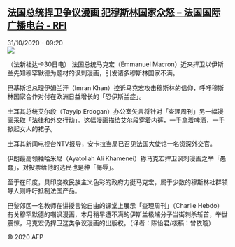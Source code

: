 <!--1604134624000-->
[法国总统捍卫争议漫画 犯穆斯林国家众怒 – 法国国际广播电台 - RFI](http://www.rfi.fr//cn/contenu/20201031-%E6%B3%95%E5%9B%BD%E6%80%BB%E7%BB%9F%E6%8D%8D%E5%8D%AB%E4%BA%89%E8%AE%AE%E6%BC%AB%E7%94%BB-%E7%8A%AF%E7%A9%86%E6%96%AF%E6%9E%97%E5%9B%BD%E5%AE%B6%E4%BC%97%E6%80%92)
------

<div>31/10/2020 - 09:20</div><img src="https://s.rfi.fr/media/display/d328ce9c-1b54-11eb-8993-005056bff430/w:310/p:16x9/int0003b.201031162005.jpg"><div class="t-content__body u-clearfix"><p>（法新社达卡30日电）    法国总统马克宏（Emmanuel Macron）近来捍卫以伊斯兰先知穆罕默德为题材的讽刺漫画，引发诸多穆斯林国家不满。</p><p>    巴基斯坦总理伊姆兰汗（Imran Khan）控诉马克宏攻击穆斯林的信仰，呼吁穆斯林国家合作对付在欧洲日益增长的「恐伊斯兰症」。</p><p>    土耳其总统艾尔段（Tayyip Erdogan）办公室矢言将针对「查理周刊」另一幅漫画采取「法律和外交行动」。这幅漫画描绘艾尔段穿着内裤，一手拿着啤酒，一手掀起女人的裙子。</p><p>    土耳其新闻电视台NTV报导，安卡拉当局已召见法国大使馆一名资深外交官。</p><p>    伊朗最高领袖哈米尼（Ayatollah Ali Khamenei）称马克宏捍卫讽刺漫画之举「愚蠢」，对投票给他的选民也是种「侮辱」。</p><p>    至于在印度，具印度教民族主义色彩的政府力挺马克宏，属于少数的穆斯林社群领导人则呼吁抵制法国产品。</p><p>    巴黎郊区一名教师在讲授言论自由的课堂上展示「查理周刊」（Charlie Hebdo）有关穆罕默德的嘲讽漫画，本月稍早遭不满的伊斯兰极端分子当街刺杀斩首，举世震惊，马克宏仍捍卫这类争议漫画的出版权。（译者：陈怡君/核稿：曾依璇）</p><p class="t-copyright">© 2020 AFP</p>        </div>
